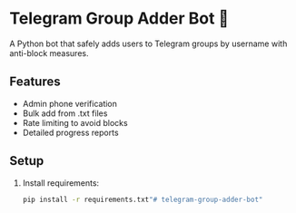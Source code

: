 # Telegram Group Adder Bot 🤖

A Python bot that safely adds users to Telegram groups by username with anti-block measures.

## Features
- Admin phone verification
- Bulk add from .txt files
- Rate limiting to avoid blocks
- Detailed progress reports

## Setup
1. Install requirements:
   ```bash
   pip install -r requirements.txt"# telegram-group-adder-bot" 
